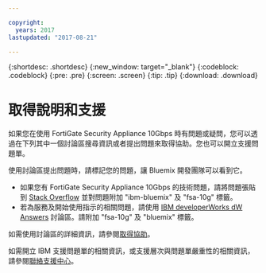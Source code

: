 ```yaml
---

copyright:
  years: 2017
lastupdated: "2017-08-21"

---
```


{:shortdesc: .shortdesc}
{:new_window: target="_blank"}
{:codeblock: .codeblock}
{:pre: .pre}
{:screen: .screen}
{:tip: .tip}
{:download: .download}

# 取得說明和支援

如果您在使用 FortiGate Security Appliance 10Gbps 時有問題或疑問，您可以透過在下列其中一個討論區搜尋資訊或者提出問題來取得協助。您也可以開立支援問題單。

使用討論區提出問題時，請標記您的問題，讓 Bluemix 開發團隊可以看到它。

* 如果您有 FortiGate Security Appliance 10Gbps 的技術問題，請將問題張貼到 [Stack Overflow](https://stackoverflow.com/search?q=fsa-10g+ibm-bluemix) 並對問題附加 "ibm-bluemix" 及 "fsa-10g" 標籤。
* 若為服務及開始使用指示的相關問題，請使用 [IBM developerWorks dW Answers](https://developer.ibm.com/answers/topics/fsa-10g.html?smartspace=bluemix) 討論區。請附加 "fsa-10g" 及 "bluemix" 標籤。

如需使用討論區的詳細資訊，請參閱[取得協助](https://console.bluemix.net/docs/support/index.html#getting-help)。

 如需開立 IBM 支援問題單的相關資訊，或支援層次與問題單嚴重性的相關資訊，請參閱[聯絡支援中心](https://console.bluemix.net/docs/support/index.html#contacting-support)。
